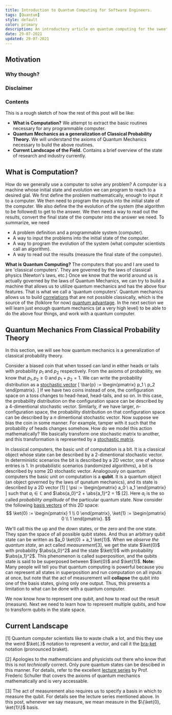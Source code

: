 ```yaml
---
title: Introduction to Quantum Computing for Software Engineers.
tags: [Quantum]
style: default
color: primary
description: An introductory article on quantum computing for the sweet summer children. I try to tell you more than just "0 and 1 at the same time" and try to avoid math (at the expense of me puking) wherever possible. This is an adaptation of a talk I gave to my collegues at work.
date: 29-07-2021
updated: 29-07-2021
---
```


## Motivation

### Why though?

### Disclaimer

### Contents

This is a rough sketch of how the rest of this post will be like: 

- **What is Computation?** We attempt to extract the basic routines necessary for any programmable computer. 
- **Quantum Mechanics as a generalization of Classical Probability Theory.** We will understand the axioms of Quantum Mechanics necessary to build the above routines.
- **Current Landscape of the Field.** Contains a brief overview of the state of research and industry currently. 

## What is Computation?

How do we generally use a computer to solve any problem? A computer is a machine whose initial state and evolution we can program to reach to a desired gial. We first define the problem mathematically, enough to input it to a computer. We then need to program the inputs into the initial state of the computer. We also define the the evolution of the system (the algorithm to be followed) to get to the answer. We then need a way to read out the results, convert the final state of the computer into the answer we need. To summarize, we need

- A problem definition and a programmable system (computer). 
- A way to input the problems into the initial state of the computer. 
- A way to program the evolution of the system (what computer scientists call an algorithm). 
- A way to read out the results (measure the final state of the computer). 

**What is Quantum Computing?** The computers that you and I are used to are 'classical computers'. They are governed by the laws of classical physics (Newton's laws, etc.)
Once we know that the world around us is actually governed by the laws of Quantum Mechanics, we can try to build a machine that allows us to utilize quantum mechanics and has the above four features. That is what we call a 'quantum computers'. Quantum mechanics allows us to build [correlations](https://en.wikipedia.org/wiki/Correlation) that are not possible classically, which is the source of the (folklore for now) [quantum advantage](https://en.wikipedia.org/wiki/Quantum_supremacy). In the next section we will learn just enough quantum mechanics (at a very high level) to be able to do the above four things, and work with a quantum computer. 

## Quantum Mechanics From Classical Probability Theory

In this section, we will see how quantum mechanics is a generalization of classical probability theory. 

Consider a biased coin that when tossed can land in either heads or tails with probability $p_1$ and $p_2$ respectively. From the axioms of probability, we know that $p_1, p_2 \geq 0$ and $p_1 + p_2 = 1$. We can write the probability distribution as a [stochastic vector](https://en.wikipedia.org/wiki/Probability_vector) 
\[
\bar{p} := \begin{pmatrix}
p_1 \\
p_2 \end{pmatrix}.
\]
If we have two coins instead of one, the configuration space on a toss changes to head-head, head-tails, and so on. In this case, the probability distribution on the configuration space can be described by a 4-dimentional stochastic vector. Similarly, if we have larger, $n$-configuration space, the probability distribution on that configuration space can be described by a $n$ dimentional stochastic vector. 
Now suppose we bias the coin in some manner. For example, tamper with it such that the probability of heads changes somehow. How do we model this action mathematically? We basically transform one stochastic matrix to another, and this transformation is represented by a [stochastic matrix](https://en.wikipedia.org/wiki/Stochastic_matrix). 

In classical computers, the basic unit of computation is a bit. It is a classical object whose state can be described by a 2-dimentional stochastic vector. In deterministic scenarios the bit is described by a 2D vector, one of whose entries is 1. In probabilistic scenarios (randomized algorithms), a bit is described by some 2D stochastic vector. Analogously on quantum computers the basic unit on computation is a **qubit**. It is a quantum object (an object governed by the laws of qunatum mechanics), and its state is described by a 2D vector [1]
\[
\psi := \begin{pmatrix}
a_0 \\
a_1 \end{pmatrix}
\]
such that $a_i \in \mathbb{C}$ and $\abs{a_0}^2 + \abs{a_1}^2 = 1$ [2]. Here $a_i$ is the so called *probability amplitude* of the particular quantum state. Now consider the following [basis vectors](https://en.wikipedia.org/wiki/Basis_(linear_algebra)) of this 2D space: 
$$
\ket{0} := \begin{pmatrix}
1 \\ 
0
\end{pmatrix}, \ket{1} := \begin{pmatrix}
0 \\
1 
\end{pmatrix}.
$$

We'll call this the up and the down states, or the zero and the one state. They span the space of all possible qubit states. And thus an arbitrary qubit state can be written as $a_0 \ket{0} + a_1 \ket{1}$. When we  *observe the quantum state*, an act called *measurement*[3], we get the state $\ket{0}$ with probability $\abs{a_0}^2$ and the state $\ket{1}$ with probability $\abs{a_1}^2$. This phenomenon is called superposition, and the qubits state is said to be superposed between $\ket{0}$ and $\ket{1}$. **Note:** Many people will tell you that quantum computing is powerful because you can represent all states in superposition and run computation on all inputs at once, but note that the act of measurement will **collapse** the qubit into one of the basis states, giving only one output. Thus, this presents a limitation to what can be done with a quantum computer. 

We now know how to represent one qubit, and how to read out the result (measure). Next we need to learn how to represent multiple qubits, and how to transform qubits in the state space. 

## Current Landscape 




[1] Quantum computer scientists like to waste chalk a lot, and this they use the weird $\ket{.}$ notation to represent a vector, and call it the [bra-ket](https://en.wikipedia.org/wiki/Bra%E2%80%93ket_notation1) notation (pronounced braket).

[2] Apologies to the mathematicians and physicists out there who know that this is not *technically* correct. Only pure quantum states can be descibed in this manner. For details, refer to the excellent [lecture series](https://www.youtube.com/playlist?list=PLPH7f_7ZlzxQVx5jRjbfRGEzWY_upS5K6) by Prof. Frederic Schuller that covers the axioms of quantum mechanics mathematically and is very accessable. 

[3] The act of measurement also requires us to specify a basis in which to measure the qubit. For details see the lecture series mentioned above. In this post, whenever we say measure, we mean measure in the $\{\ket{0}, \ket{1}\}$ basis. 
